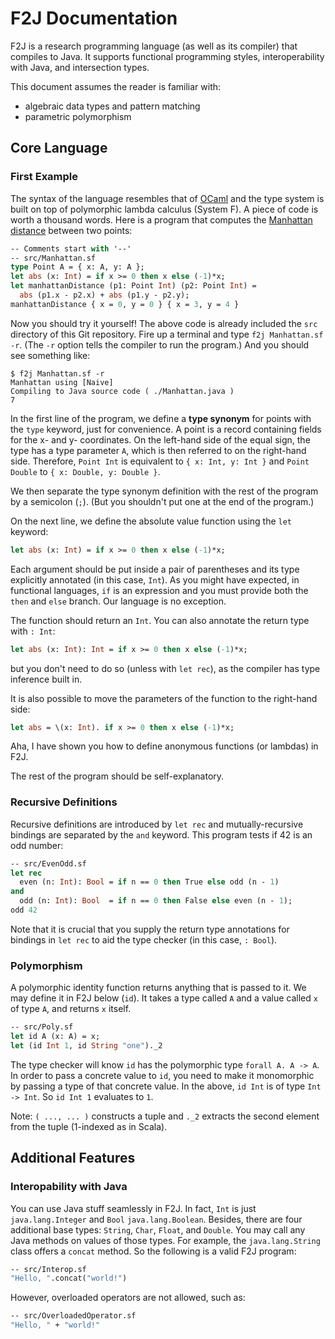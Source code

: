 # F2J Documentation

F2J is a research programming language (as well as its compiler) that compiles
to Java. It supports functional programming styles, interoperability with Java,
and intersection types.

This document assumes the reader is familiar with:

* algebraic data types and pattern matching
* parametric polymorphism


## Core Language

### First Example

The syntax of the language resembles that of [OCaml](https://ocaml.org) and the
type system is built on top of polymorphic lambda calculus (System F). A piece
of code is worth a thousand words. Here is a program that computes the
[Manhattan distance](http://en.wikipedia.org/wiki/Taxicab_geometry) between two
points:

```ocaml
-- Comments start with '--'
-- src/Manhattan.sf
type Point A = { x: A, y: A };
let abs (x: Int) = if x >= 0 then x else (-1)*x;
let manhattanDistance (p1: Point Int) (p2: Point Int) =
  abs (p1.x - p2.x) + abs (p1.y - p2.y);
manhattanDistance { x = 0, y = 0 } { x = 3, y = 4 }
```

Now you should try it yourself! The above code is already included the `src`
directory of this Git repository. Fire up a terminal and type `f2j Manhattan.sf
-r`. (The `-r` option tells the compiler to run the program.) And you should see
something like:

```
$ f2j Manhattan.sf -r
Manhattan using [Naive]
Compiling to Java source code ( ./Manhattan.java )
7
```

In the first line of the program, we define a **type synonym** for points
with the `type` keyword, just for convenience. A point is a record containing
fields for the x- and y- coordinates. On the left-hand side of the equal sign,
the type has a type parameter `A`, which is then referred to on the right-hand
side. Therefore, `Point Int` is equivalent to `{ x: Int, y: Int }` and `Point
Double` to `{ x: Double, y: Double }`.

We then separate the type synonym definition with the rest of the program by a
semicolon (`;`). (But you shouldn't put one at the end of the program.)

On the next line, we define the absolute value function using the `let` keyword:

```ocaml
let abs (x: Int) = if x >= 0 then x else (-1)*x;
```

Each argument
should be put inside a pair of parentheses and its type explicitly annotated (in
this case, `Int`). As you might have expected, in functional languages, `if` is
an expression and you must provide both the `then` and `else` branch. Our
language is no exception.

The function should return an `Int`. You can also annotate the return type with
`: Int`:

```ocaml
let abs (x: Int): Int = if x >= 0 then x else (-1)*x;
```

but you don't need to do so (unless with `let rec`), as the compiler has type
inference built in.

It is also possible to move the parameters of the function to the right-hand side:

```ocaml
let abs = \(x: Int). if x >= 0 then x else (-1)*x;
```

Aha, I have shown you how to define anonymous functions (or lambdas) in F2J.

The rest of the program should be self-explanatory.

### Recursive Definitions

Recursive definitions are introduced by `let rec` and mutually-recursive
bindings are separated by the `and` keyword. This program tests if 42 is an odd
number:

```ocaml
-- src/EvenOdd.sf
let rec
  even (n: Int): Bool = if n == 0 then True else odd (n - 1)
and
  odd (n: Int): Bool  = if n == 0 then False else even (n - 1);
odd 42
```

Note that it is crucial that you supply the return type annotations for bindings
in `let rec` to aid the type checker (in this case, `: Bool`).

### Polymorphism

A polymorphic identity function returns anything that is passed to it. We may
define it in F2J below (`id`). It takes a type called `A` and a value called `x`
of type `A`, and returns `x` itself.

```ocaml
-- src/Poly.sf
let id A (x: A) = x;
let (id Int 1, id String "one")._2
```

The type checker will know `id` has the polymorphic type `forall A. A -> A`. In
order to pass a concrete value to `id`, you need to make it monomorphic by
passing a type of that concrete value. In the above, `id Int` is of type `Int ->
Int`. So `id Int 1` evaluates to `1`.

Note: `( ..., ... )` constructs a tuple and `._2` extracts the second element
from the tuple (1-indexed as in Scala).

## Additional Features

### Interopability with Java

You can use Java stuff seamlessly in F2J. In fact, `Int` is just
`java.lang.Integer` and `Bool` `java.lang.Boolean`. Besides, there are four
additional base types: `String`, `Char`, `Float`, and `Double`. You may call any
Java methods on values of those types. For example, the `java.lang.String` class
offers a `concat` method. So the following is a valid F2J program:

```ocaml
-- src/Interop.sf
"Hello, ".concat("world!")
```

However, overloaded operators are not allowed, such as:

```ocaml
-- src/OverloadedOperator.sf
"Hello, " + "world!"
```
